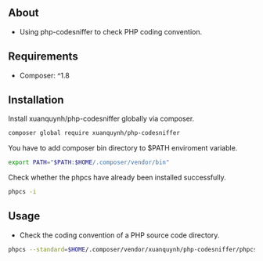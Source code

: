 ## About
- Using php-codesniffer to check PHP coding convention.

## Requirements

- Composer: ^1.8

## Installation

Install xuanquynh/php-codesniffer globally via composer.

```bash
composer global require xuanquynh/php-codesniffer
```

You have to add composer bin directory to $PATH enviroment variable.

```bash
export PATH="$PATH:$HOME/.composer/vendor/bin"
```

Check whether the phpcs have already been installed successfully.

```bash
phpcs -i
```

## Usage

- Check the coding convention of a PHP source code directory.

```bash
phpcs --standard=$HOME/.composer/vendor/xuanquynh/php-codesniffer/phpcs.xml /path/to/source
```
